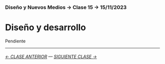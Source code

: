 ### Diseño y Nuevos Medios → Clase 15 → 15/11/2023

# Diseño y desarrollo

Pendiente

- - - - - - - 

###### [← CLASE ANTERIOR](https://github.com/profesorfaco/dno037-2023-2/tree/main/clase-14) — [SIGUIENTE CLASE →](https://github.com/profesorfaco/dno037-2023-2/tree/main/clase-16)
